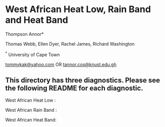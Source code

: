 # West African Heat Low, Rain Band and Heat Band
Thompson Annor<sup>**</sup>***

Thomas Webb, Ellen Dyer, Rachel James, Richard Washington

<sup>*</sup> University of Cape Town
 
tommykak@yahoo.com 
OR
tannor.cos@knust.edu.gh

## This directory has three diagnostics. Please see the following README for each diagnostic. 

West African Heat Low : 

West African Rain Band : 

West African Heat Band: 
